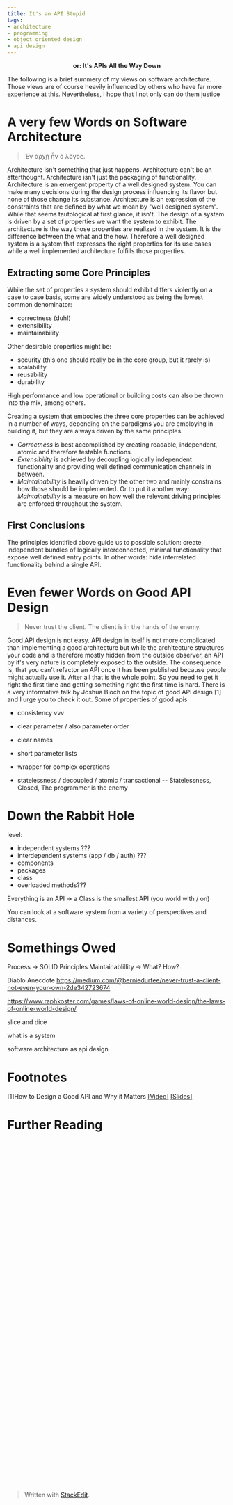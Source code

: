 ```yaml
---
title: It's an API Stupid 
tags:
- architecture
- programming
- object oriented design
- api design
---
```

<center><b>or: It's APIs All the Way Down</b></center>

The following is a brief summery of my views on software architecture. Those views are of course heavily influenced by others who have far more experience at this.  Nevertheless, I hope that I not only can do them justice 

# A very few Words on Software Architecture
> Ἐν ἀρχῇ ἦν ὁ λόγος.

Architecture isn't something that just happens. Architecture can't be an afterthought. Architecture isn't just the packaging of functionality. Architecture is an emergent property of a well designed system. You can make many decisions during the design process influencing its flavor but none of those change its substance. 
Architecture is an expression of the constraints that are defined by what we mean by "well designed system". While that seems tautological at first glance, it isn't. The design of a system is driven by a set of properties we want the system to exhibit. The architecture is the way those properties are realized in the system. It is the difference between the what and the how. Therefore a well designed system is a system that expresses the right properties for its use cases while a well implemented architecture fulfills those properties.

## Extracting some Core Principles

While the set of properties a system should exhibit differs violently on a case to case basis, some are widely understood as being the lowest common denominator:
- correctness (duh!)
- extensibility
- maintainability

Other desirable properties might be:
- security (this one should really be in the core group, but it rarely is)
- scalability
- reusability
- durability

High performance and low operational or building costs can also be thrown into the mix, among others.

Creating a system that embodies the three core properties can be achieved in a number of ways, depending on the paradigms you are employing in building it, but they are always driven by the same principles.

- _Correctness_ is best accomplished by creating readable, independent, atomic and therefore testable functions.
- _Extensibility_ is achieved by decoupling logically independent functionality and providing well defined communication channels in between.
- _Maintainability_ is heavily driven by the other two and mainly constrains how those should be implemented. Or to put it another way: _Maintainability_ is a measure on how well the relevant driving principles are enforced throughout the system.

## First Conclusions

The principles identified above guide us to possible solution: create independent bundles of logically interconnected, minimal functionality that expose well defined entry points. In other words: hide interrelated functionality behind a single API.

# Even fewer Words on Good API Design
>Never trust the client. The client is in the hands of the enemy.

Good API design is not easy. API design in itself is not more complicated than implementing a good architecture but while the architecture structures your code and is therefore mostly hidden from the outside observer, an API by it's very nature is completely exposed to the outside. The consequence is, that you can't refactor an API once it has been published because people might actually use it. After all that is the whole point. So you need to get it right the first time and getting something right the first time is hard.
There is a very informative talk by Joshua Bloch on the topic of good API design [1] and I urge you to check it out.
Some of
properties of good apis

- consistency 			vvv
- clear parameter / also parameter order
- clear names
- short parameter lists
- wrapper for complex operations

- statelessness / decoupled / atomic / transactional
-- Statelessness, Closed, The programmer is the enemy

# Down the Rabbit Hole 

level:
- independent systems ???
- interdependent systems (app / db / auth)  ???
- components 
- packages
- class
- overloaded methods???

Everything is an API
-> a Class is the smallest API (you workl with / on)

You can look at a software system from a variety of perspectives and distances.

# Somethings Owed
Process -> SOLID Principles
Maintainablillity -> What? How?

Diablo Anecdote
https://medium.com/@berniedurfee/never-trust-a-client-not-even-your-own-2de342723674

https://www.raphkoster.com/games/laws-of-online-world-design/the-laws-of-online-world-design/
<image source="http://rosettacode.org/mw/images/d/d7/Fractal_tree.svg" />





slice and dice

what is a system



software architecture as api design


# Footnotes
<a id="f1">[1]</a>How to Design a Good API and Why it Matters <a href="https://www.youtube.com/watch?v=aAb7hSCtvGw">[Video]</a> <a href="https://static.googleusercontent.com/media/research.google.com/de//pubs/archive/32713.pdf">[Slides]</a>
# Further Reading



<svg xmlns="http://www.w3.org/2000/svg"   
 xmlns:xlink="http://www.w3.org/1999/xlink"  
 width="400" height="320">  
  <style type="text/css"><![CDATA[  
 line { stroke: black; stroke-width: .05; }  
 circle { fill: black; }  
 ]]></style>  
   
<defs>  
  <g id="stem"> <line x1="0" y1="0" x2="0" y2="-1"/> </g>  
   
  <g id="l0"><use xlink:href="#stem"/></g>  
  <!-- These are identical except for the id and href. -->  
  <g id="l1"> <use xlink:href="#l0" transform="translate(0, -1) rotate(-35) scale(.7)"/>  
              <use xlink:href="#l0" transform="translate(0, -1) rotate(+35) scale(.7)"/>  
              <use xlink:href="#stem"/></g>  
  <g id="l2"> <use xlink:href="#l1" transform="translate(0, -1) rotate(-35) scale(.7)"/>  
              <use xlink:href="#l1" transform="translate(0, -1) rotate(+35) scale(.7)"/>  
              <use xlink:href="#stem"/></g>  
  <g id="l3"> <use xlink:href="#l2" transform="translate(0, -1) rotate(-35) scale(.7)"/>  
              <use xlink:href="#l2" transform="translate(0, -1) rotate(+35) scale(.7)"/>  
              <use xlink:href="#stem"/></g>  
  <g id="l4"> <use xlink:href="#l3" transform="translate(0, -1) rotate(-35) scale(.7)"/>  
              <use xlink:href="#l3" transform="translate(0, -1) rotate(+35) scale(.7)"/>  
              <use xlink:href="#stem"/></g>  
  <g id="l5"> <use xlink:href="#l4" transform="translate(0, -1) rotate(-35) scale(.7)"/>  
              <use xlink:href="#l4" transform="translate(0, -1) rotate(+35) scale(.7)"/>  
              <use xlink:href="#stem"/></g>  
  <g id="l6"> <use xlink:href="#l5" transform="translate(0, -1) rotate(-35) scale(.7)"/>  
              <use xlink:href="#l5" transform="translate(0, -1) rotate(+35) scale(.7)"/>  
              <use xlink:href="#stem"/></g>  
  <g id="l7"> <use xlink:href="#l6" transform="translate(0, -1) rotate(-35) scale(.7)"/>  
              <use xlink:href="#l6" transform="translate(0, -1) rotate(+35) scale(.7)"/>  
              <use xlink:href="#stem"/></g>  
  <g id="l8"> <use xlink:href="#l7" transform="translate(0, -1) rotate(-35) scale(.7)"/>  
              <use xlink:href="#l7" transform="translate(0, -1) rotate(+35) scale(.7)"/>  
              <use xlink:href="#stem"/></g>  
  <g id="l9"> <use xlink:href="#l8" transform="translate(0, -1) rotate(-35) scale(.7)"/>  
              <use xlink:href="#l8" transform="translate(0, -1) rotate(+35) scale(.7)"/>  
              <use xlink:href="#stem"/></g>  
</defs>  
   
<g transform="translate(200, 320) scale(100)">  
  <use xlink:href="#l9"/>  
</g>  
   
</svg>



> Written with [StackEdit](https://stackedit.io/).
<!--stackedit_data:
eyJoaXN0b3J5IjpbMTgyNTYwMjY5NiwtMjcxOTg0MDI4LDE2ND
E4MTcwMjQsLTE3OTQwMTE2OTksMTc1MTQxNTIwNSwtMjA1OTI4
Njc3NCw0NjYxNTAxMDgsLTI3NTk2MDc5NSwyMDA0NTc5OTkxLD
IwODkzOTkwNDAsMTUxODI3MDY4NCwtODg5NDc3MzM3LC0xOTAx
MDcxMTg0LDE2MjU0NDQ4MjQsLTEwMDQ5NjAwMTUsLTcyNjY2ND
U1LC0xODkyNjgxMTA5LC04MTk3Mjg5NjAsLTEzMDAxMDU0MTIs
MTgyNDA4MTgyXX0=
-->